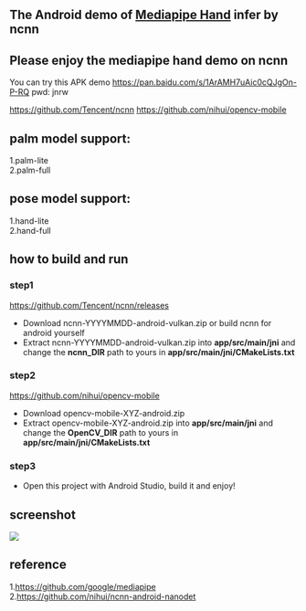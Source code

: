 ## The Android demo of [Mediapipe Hand](https://google.github.io/mediapipe/solutions/hands)  infer by ncnn  

## Please enjoy the mediapipe hand demo on ncnn

You can try this APK demo https://pan.baidu.com/s/1ArAMH7uAic0cQJgOn-P-RQ pwd: jnrw  

https://github.com/Tencent/ncnn
https://github.com/nihui/opencv-mobile
## palm model support:  
1.palm-lite  
2.palm-full  
## pose model support:  
1.hand-lite  
2.hand-full  

## how to build and run
### step1
https://github.com/Tencent/ncnn/releases

* Download ncnn-YYYYMMDD-android-vulkan.zip or build ncnn for android yourself
* Extract ncnn-YYYYMMDD-android-vulkan.zip into **app/src/main/jni** and change the **ncnn_DIR** path to yours in **app/src/main/jni/CMakeLists.txt**

### step2
https://github.com/nihui/opencv-mobile

* Download opencv-mobile-XYZ-android.zip
* Extract opencv-mobile-XYZ-android.zip into **app/src/main/jni** and change the **OpenCV_DIR** path to yours in **app/src/main/jni/CMakeLists.txt**

### step3
* Open this project with Android Studio, build it and enjoy!

## screenshot  
![](result.gif)  

## reference  
1.https://github.com/google/mediapipe  
2.https://github.com/nihui/ncnn-android-nanodet

